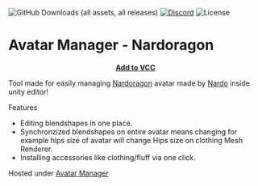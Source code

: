![GitHub Downloads (all assets, all releases)](https://img.shields.io/github/downloads/Killers0992/AvatarManager-Nardoragon/total?label=Downloads&labelColor=2e343e&color=00FFFF&style=for-the-badge)
[![Discord](https://img.shields.io/discord/1216429195232673964?label=Discord&labelColor=2e343e&color=00FFFF&style=for-the-badge)](https://discord.gg/czQCAsDMHa)
![License](https://img.shields.io/github/license/Ileriayo/markdown-badges?style=for-the-badge&labelColor=2e343e&color=00FFFF&)
# Avatar Manager - Nardoragon

<p align="center">
<b><a href="https://killers0992.github.io/AvatarManager-Nardoragon">Add to VCC</a></b>
</p>


Tool made for easily managing [Nardoragon](https://nardoiri.gumroad.com/l/Nardoragon) avatar made by [Nardo](https://nardoiri.gumroad.com/) inside unity editor!

Features
 - Editing blendshapes in one place. 
 - Synchronzized blendshapes on entire avatar means changing for example hips size of avatar will change Hips size on clothing Mesh Renderer.
 - Installing accessories like clothing/fluff via one click.

Hosted under [Avatar Manager](https://github.com/Killers0992/AvatarManager)
